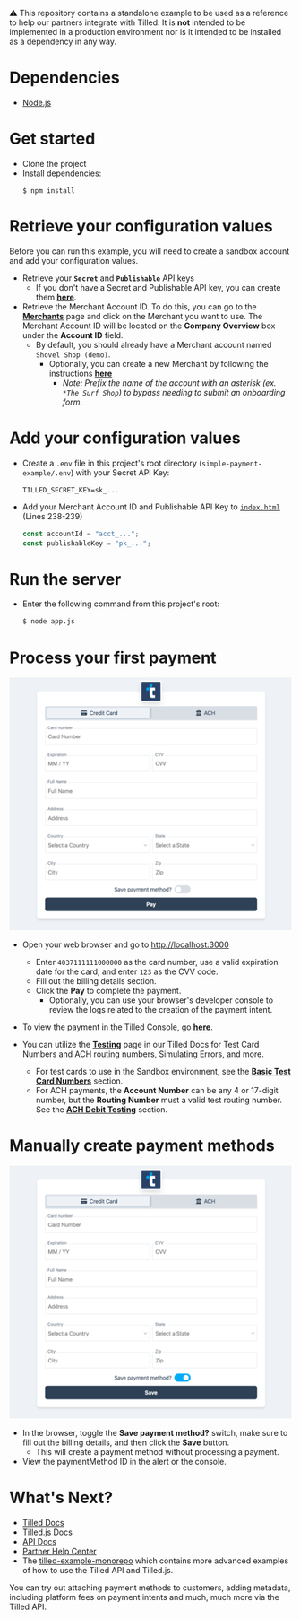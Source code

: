 :warning: This repository contains a standalone example to be used as a reference to help our partners integrate with Tilled. It is **not** intended to be implemented in a production environment nor is it intended to be installed as a dependency in any way.

# Dependencies

- [Node.js](https://nodejs.org)

# Get started

- Clone the project
- Install dependencies:
  ```
  $ npm install
  ```

# Retrieve your configuration values

Before you can run this example, you will need to create a sandbox account and add your configuration values.

- Retrieve your **`Secret`** and **`Publishable`** API keys
  - If you don't have a Secret and Publishable API key, you can create them **[here](https://sandbox-app.tilled.com/api-keys)**.
- Retrieve the Merchant Account ID. To do this, you can go to the **[Merchants](https://sandbox-app.tilled.com/merchants)** page and click on the Merchant you want to use. The Merchant Account ID will be located on the **Company Overview** box under the **Account ID** field.
  - By default, you should already have a Merchant account named `Shovel Shop (demo)`.
    - Optionally, you can create a new Merchant by following the instructions **[here](https://docs.tilled.com/docs/account-management/onboarding/)**
      - _Note: Prefix the name of the account with an asterisk (ex. `*The Surf Shop`) to bypass needing to submit an onboarding form_.

# Add your configuration values

- Create a `.env` file in this project's root directory (`simple-payment-example/.env`) with your Secret API Key:

  ```env
  TILLED_SECRET_KEY=sk_...
  ```

- Add your Merchant Account ID and Publishable API Key to [`index.html`](/simple-payment-example/index.html) (Lines 238-239)

  ```javascript
  const accountId = "acct_...";
  const publishableKey = "pk_...";
  ```

# Run the server

- Enter the following command from this project's root:

  ```bash
  $ node app.js
  ```

# Process your first payment

<p align="center">
  <img src="/img/Simple-Payment-Example.png" alt="Simple Payment Example">
</p>

- Open your web browser and go to [http://localhost:3000](http://localhost:3000/)
  - Enter `4037111111000000` as the card number, use a valid expiration date for the card, and enter `123` as the CVV code.
  - Fill out the billing details section.
  - Click the **Pay** to complete the payment.
    - Optionally, you can use your browser's developer console to review the logs related to the creation of the payment intent.
- To view the payment in the Tilled Console, go **[here](https://sandbox-app.tilled.com/payments)**.

- You can utilize the **[Testing](https://docs.tilled.com/docs/testing)** page in our Tilled Docs for Test Card Numbers and ACH routing numbers, Simulating Errors, and more.
  - For test cards to use in the Sandbox environment, see the **[Basic Test Card Numbers](https://docs.tilled.com/docs/testing#basic-test-cards)** section.
  - For ACH payments, the **Account Number** can be any 4 or 17-digit number, but the **Routing Number** must a valid test routing number. See the **[ACH Debit Testing](https://docs.tilled.com/docs/testing#ach-debit-testing)** section.

# Manually create payment methods

<p align="center">
  <img src="/img/Create-Payment-Method.png" alt="Create Payment Method Example">
</p>

- In the browser, toggle the **Save payment method?** switch, make sure to fill out the billing details, and then click the **Save** button.
  - This will create a payment method without processing a payment.
- View the paymentMethod ID in the alert or the console.

# What's Next?

- [Tilled Docs](https://docs.tilled.com/docs)
- [Tilled.js Docs](https://docs.tilled.com/docs/payment-methods/tilledjs/)
- [API Docs](https://docs.tilled.com/api)
- [Partner Help Center](https://tilledpartners.zendesk.com/hc/en-us)
- The [tilled-example-monorepo](https://github.com/gettilled/tilled-example-monorepo) which contains more advanced examples of how to use the Tilled API and Tilled.js.

You can try out attaching payment methods to customers, adding metadata, including platform fees on payment intents and much, much more via the Tilled API.
